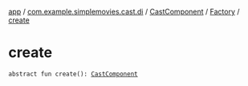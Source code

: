 [app](../../../index.md) / [com.example.simplemovies.cast.di](../../index.md) / [CastComponent](../index.md) / [Factory](index.md) / [create](./create.md)

# create

`abstract fun create(): `[`CastComponent`](../index.md)